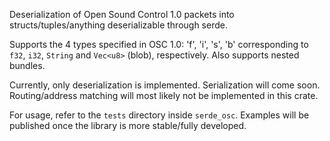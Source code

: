 Deserialization of Open Sound Control 1.0 packets into structs/tuples/anything deserializable through serde.

Supports the 4 types specified in OSC 1.0: 'f', 'i', 's', 'b' corresponding to `f32`, `i32`, `String` and `Vec<u8>` (blob), respectively.
Also supports nested bundles.

Currently, only deserialization is implemented. Serialization will come soon. Routing/address matching will most likely not be implemented in this crate.

For usage, refer to the `tests` directory inside `serde_osc`.
Examples will be published once the library is more stable/fully developed.
